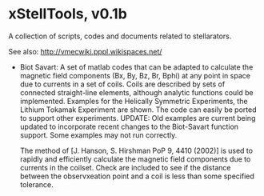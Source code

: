 # xStellTools, v0.1b

A collection of scripts, codes and documents related to stellarators.

See also: http://vmecwiki.pppl.wikispaces.net/

* Biot Savart: A set of matlab codes that can be adapted to calculate the magnetic field components (Bx, By, Bz, Br, Bphi) at any point in space due to currents in a set of coils. Coils are described by sets of connected straight-line elements, although analytic functions could be implemented.  Examples for the Helically Symmetric Experiments, the Lithium Tokamak Experiment are shown. The code can easily be ported to support other experiments.
UPDATE: Old examples are current being updated to incorporate recent changes to the Biot-Savart function support. Some examples may not run correctly.

    The method of [J. Hanson, S. Hirshman PoP 9, 4410 (2002)] is used to rapidly and efficiently calculate the magnetic field components due to currents in the coilset. Check are included to see if the distance between the observxeation point and a coil is less than some specified tolerance.

